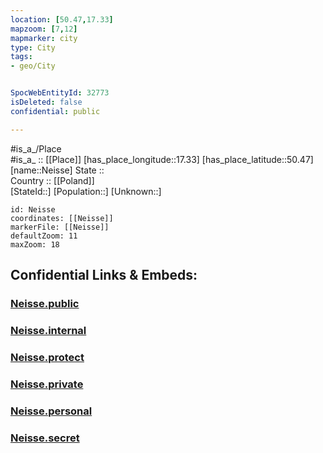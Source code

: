 ```yaml
---
location: [50.47,17.33] 
mapzoom: [7,12] 
mapmarker: city 
type: City
tags:
- geo/City


SpocWebEntityId: 32773
isDeleted: false
confidential: public

---
```

#is_a_/Place  
#is_a_ :: [[Place]] 
[has_place_longitude::17.33] 
[has_place_latitude::50.47] 
[name::Neisse] 
State ::  
Country :: [[Poland]]  
[StateId::] 
[Population::] 
[Unknown::] 


```leaflet
id: Neisse
coordinates: [[Neisse]] 
markerFile: [[Neisse]] 
defaultZoom: 11 
maxZoom: 18
```


## Confidential Links & Embeds: 

### [Neisse.public](/_public/\Earth\Continent\Europe\Europe~East\Poland\Provinces~Poland\Opole\CityNeisse.public.md) 

### [Neisse.internal](/_internal/\Earth\Continent\Europe\Europe~East\Poland\Provinces~Poland\Opole\CityNeisse.internal.md) 

### [Neisse.protect](/_protect/\Earth\Continent\Europe\Europe~East\Poland\Provinces~Poland\Opole\CityNeisse.protect.md) 

### [Neisse.private](/_private/\Earth\Continent\Europe\Europe~East\Poland\Provinces~Poland\Opole\CityNeisse.private.md) 

### [Neisse.personal](/_personal/\Earth\Continent\Europe\Europe~East\Poland\Provinces~Poland\Opole\CityNeisse.personal.md) 

### [Neisse.secret](/_secret/\Earth\Continent\Europe\Europe~East\Poland\Provinces~Poland\Opole\CityNeisse.secret.md)

